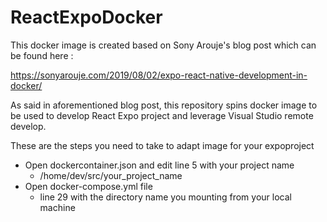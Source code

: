 # ReactExpoDocker


This docker image is created based on Sony Arouje's blog post which can be found here :

https://sonyarouje.com/2019/08/02/expo-react-native-development-in-docker/

As said in aforementioned blog post, this repository spins docker image to be used
to develop React Expo project and leverage Visual Studio remote develop.

These are the steps you need to take to adapt image for your expoproject
- Open dockercontainer.json and edit line 5 with your project name
  - /home/dev/src/your_project_name
- Open docker-compose.yml file
  - line 29 with the directory name you mounting from your local machine
